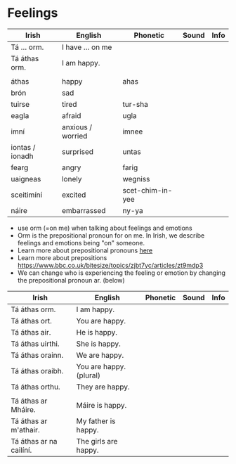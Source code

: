 # Feelings

|Irish|English|Phonetic|Sound|Info|
|------|-------|--------|-----|----|
|Tá … orm.|I have … on me
|Tá áthas orm.|I am happy.
||
|áthas|happy|ahas
|brón|sad
|tuirse|tired|tur-sha
|eagla|afraid|ugla
|imní|anxious / worried|imnee
|iontas / ionadh|surprised|untas
|fearg|angry|farig
|uaigneas|lonely|wegniss
|sceitimíní|excited|scet-chim-in-yee
|náire|embarrassed|ny-ya

* use orm (=on me) when talking about feelings and emotions
* Orm is the prepositional pronoun for on me. In Irish, we describe feelings and emotions being "on" someone.
* Learn more about prepositional pronouns [here](../../core/Personal%20and%20prepositional%20pronouns.md)
* Learn more about prepositions https://www.bbc.co.uk/bitesize/topics/zjbt7yc/articles/zt9mdp3
* We can change who is experiencing the feeling or emotion by changing the prepositional pronoun ar. (below)

|Irish|English|Phonetic|Sound|Info|
|------|-------|--------|-----|----|
|Tá áthas orm.|I am happy.
|Tá áthas ort.|You are happy.
|Tá áthas air.|He is happy.
|Tá áthas uirthi.|She is happy.
|Tá áthas orainn.|We are happy.
|Tá áthas oraibh.|You are happy. (plural)
|Tá áthas orthu.|They are happy.
||
|Tá áthas ar Mháire.|Máire is happy.
|Tá áthas ar m'athair.|My father is happy.
|Tá áthas ar na cailíní.|The girls are happy.


